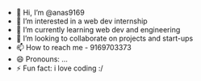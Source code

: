- 👋 Hi, I’m @anas9169
- 👀 I’m interested in a web dev internship
- 🌱 I’m currently learning web dev and engineering
- 💞️ I’m looking to collaborate on projects and start-ups
- 📫 How to reach me - 9169703373
- 😄 Pronouns: ...
- ⚡ Fun fact: i love coding :/

<!---
anas9169/anas9169 is a ✨ special ✨ repository because its `README.md` (this file) appears on your GitHub profile.
You can click the Preview link to take a look at your changes.
--->
